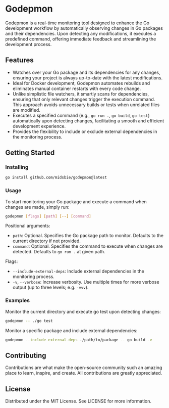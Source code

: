 # Godepmon

Godepmon is a real-time monitoring tool designed to enhance the Go development workflow by
automatically observing changes in Go packages and their dependencies. Upon detecting any
modifications, it executes a predefined command, offering immediate feedback and streamlining the
development process.

## Features

* Watches over your Go package and its dependencies for any changes, ensuring your project is always
  up-to-date with the latest modifications.
* Ideal for Docker development, Godepmon automates rebuilds and eliminates manual container restarts
  with every code change.
* Unlike simplistic file watchers, it smartly scans for dependencies, ensuring that only relevant
  changes trigger the execution command. This approach avoids unnecessary builds or tests when
  unrelated files are modified.
* Executes a specified command (e.g., `go run .`, `go build`, `go test`) automatically upon
  detecting changes, facilitating a smooth and efficient development experience.
* Provides the flexibility to include or exclude external dependencies in the monitoring process.

## Getting Started

### Installing

```bash
go install github.com/midsbie/godepmon@latest
```

### Usage

To start monitoring your Go package and execute a command when changes are made, simply run:

```bash
godepmon [flags] [path] [--] [command]
```

Positional arguments:

* `path`: Optional. Specifies the Go package path to monitor. Defaults to the current directory if
  not provided.
* `command`: Optional. Specifies the command to execute when changes are detected. Defaults to `go
  run .` at given path.

Flags:

* `--include-external-deps`: Include external dependencies in the monitoring process.
* `-v`, `--verbose`: Increase verbosity. Use multiple times for more verbose output (up to three
   levels; e.g. `-vvv`).

### Examples

Monitor the current directory and execute go test upon detecting changes:

```bash
godepmon -- ./go test
```

Monitor a specific package and include external dependencies:

```bash
godepmon --include-external-deps ./path/to/package -- go build -v
```

## Contributing

Contributions are what make the open-source community such an amazing place to learn, inspire, and
create. All contributions are greatly appreciated.

## License

Distributed under the MIT License. See LICENSE for more information.